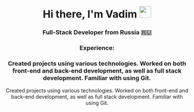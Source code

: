 

<!--
**VadimSmirnov213/VadimSmirnov213** is a ✨ _special_ ✨ repository because its `README.md` (this file) appears on your GitHub profile.

Here are some ideas to get you started:

- 🔭 I’m currently working on ...
- 🌱 I’m currently learning ...
- 👯 I’m looking to collaborate on ...
- 🤔 I’m looking for help with ...
- 💬 Ask me about ...
- 📫 How to reach me: ...
- 😄 Pronouns: ...
- ⚡ Fun fact: ...
-->

<h1 align="center">Hi there, I'm Vadim</a> 
<img src="https://github.com/blackcater/blackcater/raw/main/images/Hi.gif" height="32"/></h1>
<h3 align="center">Full-Stack Developer from Russia 🇷🇺</h3>
<h3 align="center">Experience:</h3>
<h3 align="center">Created projects using various technologies. Worked on both front-end and back-end development, as well as full stack development. Familiar with using Git.</h3>
<p font-size: 18px align="center">Created projects using various technologies. Worked on both front-end and back-end development, as well as full stack development. Familiar with using Git.</p>
